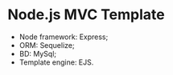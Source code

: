 # Node.js MVC Template

* Node framework: Express;
* ORM: Sequelize;
* BD: MySql;
* Template engine: EJS.
